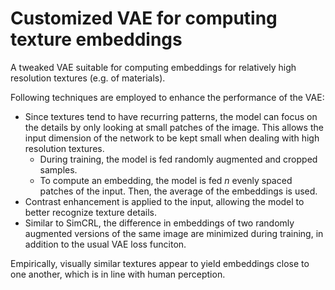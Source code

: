 # Customized VAE for computing texture embeddings
A tweaked VAE suitable for computing embeddings for relatively high resolution textures (e.g. of materials).

Following techniques are employed to enhance the performance of the VAE:
- Since textures tend to have recurring patterns, the model can focus on the details by only looking at small patches of the image. This allows the input dimension of the network to be kept small when dealing with high resolution textures.
  - During training, the model is fed randomly augmented and cropped samples.
  - To compute an embedding, the model is fed *n* evenly spaced patches of the input. Then, the average of the embeddings is used.
- Contrast enhancement is applied to the input, allowing the model to better recognize texture details.
- Similar to SimCRL, the difference in embeddings of two randomly augmented versions of the same image are minimized during training, in addition to the usual VAE loss funciton.

Empirically, visually similar textures appear to yield embeddings close to one another, which is in line with human perception.
